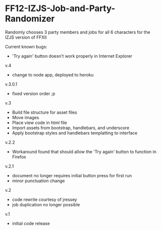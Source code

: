 # FF12-IZJS-Job-and-Party-Randomizer
Randomly chooses 3 party members and jobs for all 6 characters for the IZJS version of FFXII

Current known bugs:
- 'Try again' button doesn't work properly in Internet Explorer

v.4
- change to node app, deployed to heroku

v.3.0.1
- fixed version order ;p

v.3
- Build file structure for asset files
- Move images
- Place view code in html file
- Import assets from bootstrap, handlebars, and underscore
- Apply bootstrap styles and handlebars templatting to interface

v.2.2
- Workaround found that should allow the 'Try again' button to function in Firefox

v.2.1
- document no longer requires initial button press for first run
- minor punctuation change

v.2
- code rewrite courtesy of jressey
- job duplication no longer possible

v.1
- initial code release

